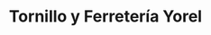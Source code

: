---
title: "Tornillo y Ferretería Yorel"
url: /siguatepeque/tornillo-y-ferreteria-yorel/
shop: hardware
---